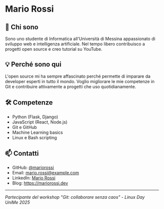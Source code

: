 # Mario Rossi

## 👋 Chi sono
Sono uno studente di Informatica all'Università di Messina appassionato di sviluppo web e intelligenza artificiale. Nel tempo libero contribuisco a progetti open source e creo tutorial su YouTube.

## 💡 Perché sono qui
L'open source mi ha sempre affascinato perché permette di imparare da developer esperti in tutto il mondo. Voglio migliorare le mie competenze in Git e contribuire attivamente a progetti che uso quotidianamente.

## 🛠️ Competenze
- Python (Flask, Django)
- JavaScript (React, Node.js)
- Git e GitHub
- Machine Learning basics
- Linux e Bash scripting

## 📫 Contatti
- GitHub: [@mariorossi](https://github.com/mariorossi)
- Email: mario.rossi@example.com
- LinkedIn: [Mario Rossi](https://linkedin.com/in/mariorossi)
- Blog: https://mariorossi.dev

---

*Partecipante del workshop "Git: collaborare senza caos" - Linux Day UniMe 2025*
